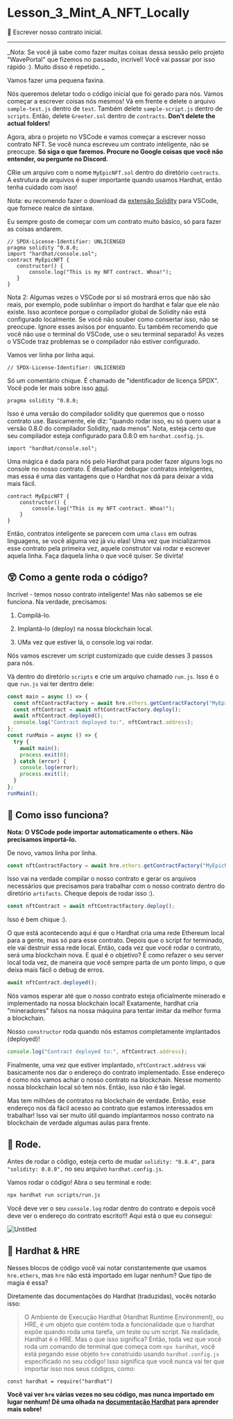 # Lesson_3_Mint_A_NFT_Locally

📝 Escrever nosso contrato inicial.

---

_Nota: Se você já sabe como fazer muitas coisas dessa sessão pelo projeto "WavePortal" que fizemos no passado, incrível! Você vai passar por isso rápido :). Muito disso é repetido. _

Vamos fazer uma pequena faxina.

Nós queremos deletar todo o código inicial que foi gerado para nós. Vamos começar a escrever coisas nós mesmos! Vá em frente e delete o arquivo  `sample-test.js` dentro de `test`.  Também delete `sample-script.js` dentro de  `scripts`. Então, delete `Greeter.sol` dentro de  `contracts`.
**Don't delete the actual folders!**

Agora, abra o projeto no VSCode e vamos começar a escrever nosso contrato NFT. Se você nunca escreveu um contrato inteligente, não se preocupe.
**Só siga o que faremos. Procure no Google coisas que você não entender, ou pergunte no Discord.**

CRie um arquivo com o nome `MyEpicNFT.sol` dentro do diretório `contracts`. A estrutura de arquivos é super importante quando usamos Hardhat, então tenha cuidado com isso!

Nota: eu recomendo fazer o download da [extensão Solidity](https://marketplace.visualstudio.com/items?itemName=JuanBlanco.solidity) para VSCode, que fornece realce de sintaxe.

Eu sempre gosto de começar com um contrato muito básico, só para fazer as coisas andarem.

```solidity
// SPDX-License-Identifier: UNLICENSED
pragma solidity ^0.8.0;
import "hardhat/console.sol";
contract MyEpicNFT {
   constructor() {
       console.log("This is my NFT contract. Whoa!");
   }
}
```

Nota 2: Algumas vezes o VSCode por si só mostrará erros que não são reais, por exemplo, pode sublinhar o import do hardhat e falar que ele não existe. Isso acontece porque o compilador global de Solidity não está configurado localmente. Se você não souber como consertar isso, não se preocupe. Ignore esses avisos por enquanto. Eu também recomendo que você não use o terminal do VSCode, use o seu terminal separado! Às vezes o VSCode traz problemas se o compilador não estiver configurado.

Vamos ver linha por linha aqui.

```solidity
// SPDX-License-Identifier: UNLICENSED
```

Só um comentário chique.  É chamado de "identificador de licença SPDX". Você pode ler mais sobre isso [aqui](https://spdx.org/licenses/).

```solidity
pragma solidity ^0.8.0;
```

Isso é uma versão do compilador solidity que queremos que o nosso contrato use. Basicamente, ele diz: "quando rodar isso, eu só quero usar a versão 0.8.0 do compilador Solidity, nada menos". Nota, esteja certo que seu compilador esteja configurado para 0.8.0 em `hardhat.config.js`.

```solidity
import "hardhat/console.sol";
```

Uma mágica é dada para nós pelo Hardhat para poder fazer alguns logs no console no nosso contrato. É desafiador debugar contratos inteligentes, mas essa é uma das vantagens que o Hardhat nos dá para deixar a vida mais fácil.

```solidity
contract MyEpicNFT {
    constructor() {
        console.log("This is my NFT contract. Whoa!");
    }
}
```

Então, contratos inteligente se parecem com uma `class` em outras linguagens, se você alguma vez já viu elas! Uma vez que inicializarmos esse contrato pela primeira vez, aquele construtor vai rodar e escrever aquela linha. Faça daquela linha o que você quiser. Se divirta!

## 😲 Como a gente roda o código?

Incrível - temos nosso contrato inteligente! Mas não sabemos se ele funciona. Na verdade, precisamos:

1. Compilá-lo.

2. Implantá-lo (deploy) na nossa blockchain local.

3. UMa vez que estiver lá, o console.log vai rodar.

Nós vamos escrever um script customizado que cuide desses 3 passos para nós.

Vá dentro do diretório `scripts` e crie um arquivo chamado `run.js`.
Isso é o que `run.js` vai ter dentro dele:

```javascript
const main = async () => {
  const nftContractFactory = await hre.ethers.getContractFactory("MyEpicNFT");
  const nftContract = await nftContractFactory.deploy();
  await nftContract.deployed();
  console.log("Contract deployed to:", nftContract.address);
};
const runMain = async () => {
  try {
    await main();
    process.exit(0);
  } catch (error) {
    console.log(error);
    process.exit(1);
  }
};
runMain();
```

## 🤔 Como isso funciona?

**Nota: O VSCode pode importar automaticamente o ethers. Não precisamos importá-lo.**

De novo, vamos linha por linha.

```javascript
const nftContractFactory = await hre.ethers.getContractFactory("MyEpicNFT");
```

Isso vai na verdade compilar o nosso contrato e gerar os arquivos necessários que precisamos para trabalhar com o nosso contrato dentro do diretório `artifacts`. Cheque depois de rodar isso :).

```javascript
const nftContract = await nftContractFactory.deploy();
```

Isso é bem chique :).

O que está acontecendo aqui é que o Hardhat cria uma rede Ethereum local para a gente, mas só para esse contrato. Depois que o script for terminado, ele vai destruir essa rede local. Então, cada vez que você rodar o contrato, será uma blockchain nova. E qual é o objetivo? É como refazer o seu server local toda vez, de maneira que você sempre parta de um ponto limpo, o que deixa mais fácil o debug de erros.

```javascript
await nftContract.deployed();
```

Nós vamos esperar até que o nosso contrato esteja oficialmente minerado e implementado na nossa blockchain local! Exatamente, hardhat cria "mineradores" falsos na nossa máquina para tentar imitar da melhor forma a blockchain.

Nosso `constructor` roda quando nós estamos completamente implantados (deployed)!

```javascript
console.log("Contract deployed to:", nftContract.address);
```

Finalmente, uma vez que estiver implantado,  `nftContract.address`  vai basicamente nos dar o endereço do contrato implementado. Esse endereço é como nós vamos achar o nosso contrato na blockchain. Nesse momento nossa blockchain local só tem nós. Então, isso não é tão legal.

Mas tem milhões de contratos na blockchain de verdade. Então, esse endereço nos dá fácil acesso ao contrato que estamos interessados em trabalhar! Isso vai ser muito útil quando implantarmos nosso contrato na blockchain de verdade algumas aulas para frente.

## 💨 Rode.

Antes de rodar o código, esteja certo de mudar `solidity: "0.8.4",` para `"solidity: 0.8.0",` no seu arquivo `hardhat.config.js`.

Vamos rodar o código! Abra o seu terminal e rode:

```bash
npx hardhat run scripts/run.js
```

Você deve ver o seu  `console.log`  rodar dentro do contrato e depois você deve ver o endereço do contrato escrito!!! Aqui está o que eu consegui:

![Untitled](https://i.imgur.com/CSBimfv.png)

## 🎩 Hardhat & HRE

Nesses blocos de código você vai notar constantemente que usamos `hre.ethers`, mas `hre` não está importado em lugar nenhum? Que tipo de magia é essa?

Diretamente das documentações do Hardhat (traduzidas), vocês notarão isso:

> O Ambiente de Execução Hardhat (Hardhat Runtime Environment), ou HRE, é um objeto que contém toda a funcionalidade que o hardhat expõe quando roda uma tarefa, um teste ou um script. Na realidade, Hardhat é o HRE.
Mas o que isso significa? Então, toda vez que você roda um comando de terminal que começa com `npx hardhat`, você está pegando esse objeto `hre` construído usando `hardhat.config.js` especificado no seu código! Isso significa que você nunca vai ter que importar isso nos seus códigos, como:

`const hardhat = require("hardhat")`

**Você vai ver `hre` várias vezes no seu código, mas nunca importado em lugar nenhum! Dê uma olhada na [documentação Hardhat](https://hardhat.org/advanced/hardhat-runtime-environment.html) para aprender mais sobre!**